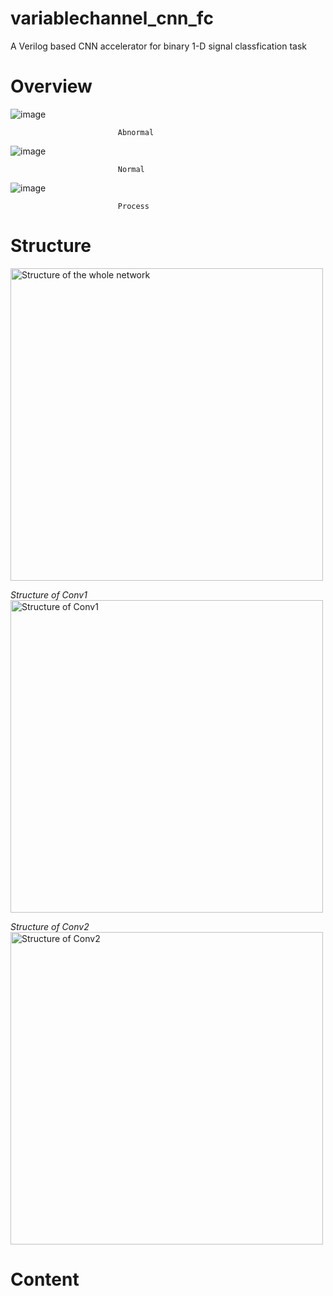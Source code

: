 # variablechannel_cnn_fc
  A Verilog based CNN accelerator for binary 1-D signal classfication task
# Overview

![image](https://github.com/user-attachments/assets/b995c34b-1d2c-4fe8-b803-105cf22cd7aa) 

                            Abnormal


![image](https://github.com/user-attachments/assets/cc3e1323-51dc-4f36-a592-ed38c7c0437c) 

                            Normal


![image](https://github.com/user-attachments/assets/d7a10792-17c2-4cad-975a-e9e76eb7206d)

                            Process

# Structure

<img src = "https://github.com/user-attachments/assets/7de69c55-7eb3-4b64-bbd1-27ef89b8720a" alt = "Structure of the whole network" width = "500"/>

*Structure of Conv1*
<img alt="Structure of Conv1" src="https://github.com/user-attachments/assets/7178b4c6-27ce-4eb1-96ba-ee9d16207702" width = "500"/>


*Structure of Conv2*
<img alt = "Structure of Conv2" src = "https://github.com/user-attachments/assets/9b1ed052-bc20-4fcf-8193-412f1f115edb" width = "500"/>

# Content





